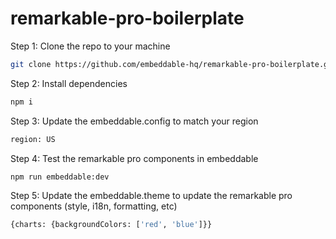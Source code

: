 # remarkable-pro-boilerplate

Step 1: Clone the repo to your machine

```bash
git clone https://github.com/embeddable-hq/remarkable-pro-boilerplate.git
```

Step 2: Install dependencies

```bash
npm i
```

Step 3: Update the embeddable.config to match your region

```bash
region: US
```

Step 4: Test the remarkable pro components in embeddable

```bash
npm run embeddable:dev
```

Step 5: Update the embeddable.theme to update the remarkable pro components (style, i18n, formatting, etc)

```bash
{charts: {backgroundColors: ['red', 'blue']}}
```
